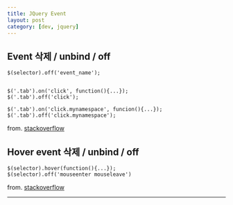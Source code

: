 ```yaml
---
title: JQuery Event
layout: post
category: [dev, jquery]
--- 
```




## Event 삭제 / unbind / off

    $(selector).off('event_name');


    $('.tab').on('click', function(){...});
    $('.tab').off('click');

    $('.tab').on('click.mynamespace', funcion(){...});
    $('.tab').off('click.mynamespace');

from. [stackoverflow][2]


## Hover event 삭제 / unbind / off

    $(selector).hover(function(){...});
    $(selector).off('mouseenter mouseleave')

from. [stackoverflow][1]







---

[1]: http://stackoverflow.com/questions/805133/how-do-i-unbind-hover-in-jquery
[2]: http://stackoverflow.com/questions/209029/best-way-to-remove-an-event-handler-in-jquery